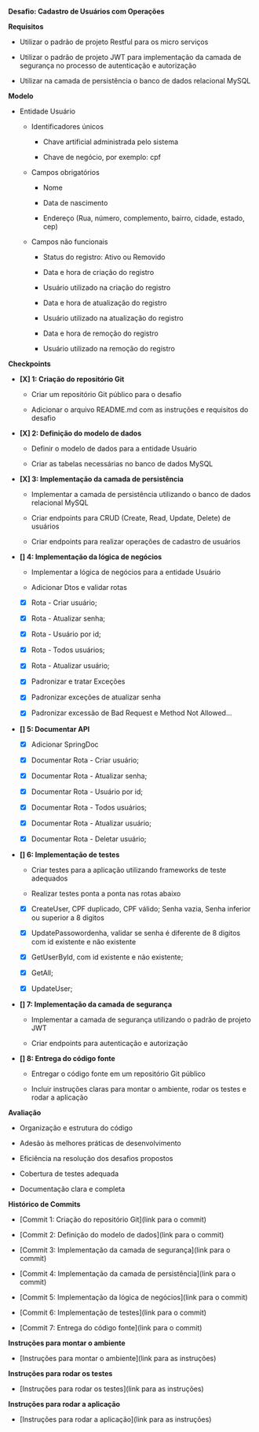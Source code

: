 **Desafio: Cadastro de Usuários com Operações**

**Requisitos**

*   Utilizar o padrão de projeto Restful para os micro serviços
    
*   Utilizar o padrão de projeto JWT para implementação da camada de segurança no processo de autenticação e autorização
    
*   Utilizar na camada de persistência o banco de dados relacional MySQL
    

**Modelo**

*   Entidade Usuário
    
    *   Identificadores únicos
        
        *   Chave artificial administrada pelo sistema
            
        *   Chave de negócio, por exemplo: cpf
            
    *   Campos obrigatórios
        
        *   Nome
            
        *   Data de nascimento
            
        *   Endereço (Rua, número, complemento, bairro, cidade, estado, cep)
            
    *   Campos não funcionais
        
        *   Status do registro: Ativo ou Removido
            
        *   Data e hora de criação do registro
            
        *   Usuário utilizado na criação do registro
            
        *   Data e hora de atualização do registro
            
        *   Usuário utilizado na atualização do registro
            
        *   Data e hora de remoção do registro
            
        *   Usuário utilizado na remoção do registro
            

**Checkpoints**

*   **[X] 1: Criação do repositório Git**
    
    *   Criar um repositório Git público para o desafio
        
    *   Adicionar o arquivo README.md com as instruções e requisitos do desafio
        
*   **[X] 2: Definição do modelo de dados**
    
    *   Definir o modelo de dados para a entidade Usuário
        
    *   Criar as tabelas necessárias no banco de dados MySQL
              
*   **[X] 3: Implementação da camada de persistência**
    
    *   Implementar a camada de persistência utilizando o banco de dados relacional MySQL
        
    *   Criar endpoints para CRUD (Create, Read, Update, Delete) de usuários

    *   Criar endpoints para realizar operações de cadastro de usuários

*   **[] 4: Implementação da lógica de negócios**
    
    *   Implementar a lógica de negócios para a entidade Usuário

    *   Adicionar Dtos e validar rotas
        
    *  [x] Rota - Criar usuário;

    *  [x] Rota - Atualizar senha;

    *  [x] Rota - Usuário por id;
    
    *  [x] Rota - Todos usuários;

    *  [x] Rota - Atualizar usuário;
    
    *  [x] Padronizar e tratar Exceções

    *  [x] Padronizar exceções de atualizar senha

    *  [x] Padronizar excessão de Bad Request e Method Not Allowed...


*   **[] 5: Documentar API**
    
    *  [x] Adicionar SpringDoc
        
    *  [x] Documentar Rota - Criar usuário;

    *  [x] Documentar Rota - Atualizar senha;

    *  [x] Documentar Rota - Usuário por id;
    
    *  [x] Documentar Rota - Todos usuários;
    
    *  [x] Documentar Rota - Atualizar usuário;

    *  [x] Documentar Rota - Deletar usuário;
        
*   **[] 6: Implementação de testes**
    
    *   Criar testes para a aplicação utilizando frameworks de teste adequados
        
    *   Realizar testes ponta a ponta nas rotas abaixo
     
    *  [x] CreateUser, CPF duplicado, CPF válido; Senha vazia, Senha inferior ou superior a 8 digitos
        
    *  [x] UpdatePassowordenha, validar se senha é diferente de 8 digitos com id existente e não existente

    *  [x] GetUserById, com id existente e não existente;
    
    *  [X] GetAll;
    
    *  [X] UpdateUser;


*   **[] 7: Implementação da camada de segurança**
    
    *   Implementar a camada de segurança utilizando o padrão de projeto JWT
        
    *   Criar endpoints para autenticação e autorização
        

        
*   **[] 8: Entrega do código fonte**
    
    *   Entregar o código fonte em um repositório Git público
        
    *   Incluir instruções claras para montar o ambiente, rodar os testes e rodar a aplicação
        

**Avaliação**

*   Organização e estrutura do código
    
*   Adesão às melhores práticas de desenvolvimento
    
*   Eficiência na resolução dos desafios propostos
    
*   Cobertura de testes adequada
    
*   Documentação clara e completa
    

**Histórico de Commits**

*   \[Commit 1: Criação do repositório Git\](link para o commit)
    
*   \[Commit 2: Definição do modelo de dados\](link para o commit)
    
*   \[Commit 3: Implementação da camada de segurança\](link para o commit)
    
*   \[Commit 4: Implementação da camada de persistência\](link para o commit)
    
*   \[Commit 5: Implementação da lógica de negócios\](link para o commit)
    
*   \[Commit 6: Implementação de testes\](link para o commit)
    
*   \[Commit 7: Entrega do código fonte\](link para o commit)
    

**Instruções para montar o ambiente**

*   \[Instruções para montar o ambiente\](link para as instruções)
    

**Instruções para rodar os testes**

*   \[Instruções para rodar os testes\](link para as instruções)
    

**Instruções para rodar a aplicação**

*   \[Instruções para rodar a aplicação\](link para as instruções)